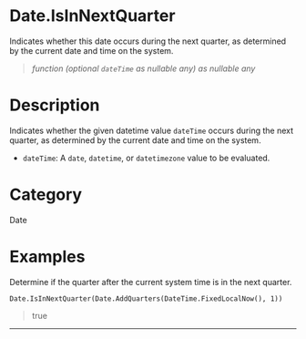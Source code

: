 # Date.IsInNextQuarter
Indicates whether this date occurs during the next quarter, as determined by the current date and time on the system.
> _function (optional <code>dateTime</code> as nullable any) as nullable any_

# Description 
Indicates whether the given datetime value <code>dateTime</code> occurs during the next quarter, as determined by the current date and time on the system.
      <ul>
      <li><code>dateTime</code>: A <code>date</code>, <code>datetime</code>, or <code>datetimezone</code> value to be evaluated.</li>
      </ul>
# Category 
Date
# Examples 
Determine if the quarter after the current system time is in the next quarter.
```
Date.IsInNextQuarter(Date.AddQuarters(DateTime.FixedLocalNow(), 1))
```
> true
***
